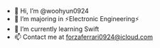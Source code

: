 - 👋 Hi, I’m @woohyun0924
- 📖 I’m majoring in ⚡️Electronic Engineering⚡️
- 🌱 I’m currently learning Swift
- 📫 Contact me at forzaferrari0924@icloud.com

<!---
woohyun0924/woohyun0924 is a ✨ special ✨ repository because its `README.md` (this file) appears on your GitHub profile.
You can click the Preview link to take a look at your changes.
--->
